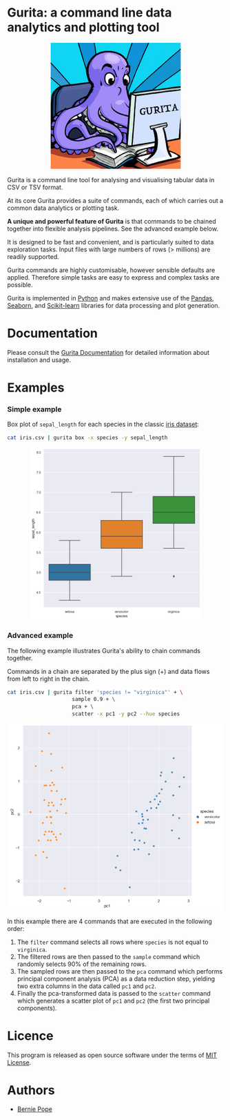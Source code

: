 # Gurita: a command line data analytics and plotting tool 

<p align="center">
  <img src="images/gurita_using_computer.png" alt="fun image of octopus using a computer">
</p>

Gurita is a command line tool for analysing and visualising tabular data in CSV or TSV format.

At its core Gurita provides a suite of commands, each of which carries out a common data analytics or plotting task.

**A unique and powerful feature of Gurita** is that commands to be chained together into flexible analysis pipelines. See the advanced example below.

It is designed to be fast and convenient, and is particularly suited to data exploration tasks. Input files with large numbers of rows (> millions) are readily supported.

Gurita commands are highly customisable, however sensible defaults are applied. Therefore simple tasks are easy to express
and complex tasks are possible.

Gurita is implemented in [Python](http://www.python.org/) and makes extensive use of the [Pandas](https://pandas.pydata.org/), [Seaborn](https://seaborn.pydata.org/), and [Scikit-learn](https://scikit-learn.org/) libraries for data processing and plot generation.

# Documentation

Please consult the [Gurita Documentation](https://bjpop.github.io/gurita/index.html) for detailed information about installation and usage.

# Examples

### Simple example

Box plot of `sepal_length` for each species in the classic [iris dataset](https://github.com/mwaskom/seaborn-data/blob/master/iris.csv/):

```bash
cat iris.csv | gurita box -x species -y sepal_length
```

<p align="center">
  <img src="docs/_images/box.species.sepal_length.png" width="400" alt="example box plot of sepal_length for each species in the classic iris dataset">
</p>

### Advanced example 

The following example illustrates Gurita's ability to chain commands together. 

Commands in a chain are separated by the plus sign (+) and data flows from left to right in the chain.

```bash
cat iris.csv | gurita filter 'species != "virginica"' + \
                     sample 0.9 + \
                     pca + \
                     scatter -x pc1 -y pc2 --hue species
```

<p align="center">
  <img src="docs/_images/scatter.pc1.pc2.species.png" width="500" alt="Scatter plot comparing principal components pc1 and pc2 from a filtered iris dataset">
</p>

In this example there are 4 commands that are executed in the following order:

1. The ``filter`` command selects all rows where ``species`` is not equal to ``virginica``.
2. The filtered rows are then passed to the ``sample`` command which randomly selects 90% of the remaining rows.
3. The sampled rows are then passed to the ``pca`` command which performs principal component analysis (PCA) as a data reduction step, yielding two extra columns in the data called ``pc1`` and ``pc2``.
4. Finally the pca-transformed data is passed to the `scatter` command which generates a scatter plot of ``pc1`` and ``pc2`` (the first two principal components).

# Licence

This program is released as open source software under the terms of [MIT License](https://raw.githubusercontent.com/bjpop/gurita/master/LICENSE).

# Authors

 * [Bernie Pope](http://www.berniepope.id.au/)
